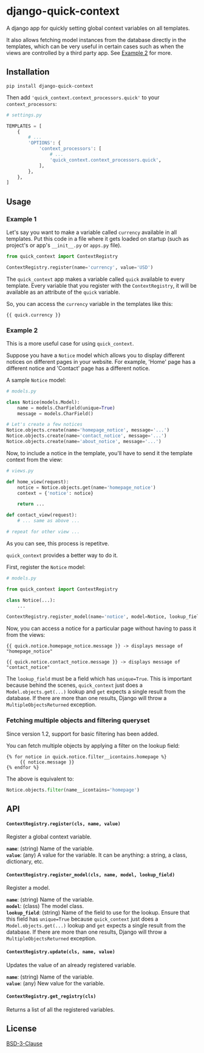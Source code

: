 # django-quick-context

A django app for quickly setting global context variables on all templates. 

It also allows fetching model instances from the database directly in the templates, which can be 
very useful in certain cases such as when the views are controlled by a third party app. 
See [Example 2](#example-2) for more.

## Installation

```
pip install django-quick-context
```

Then add `'quick_context.context_processors.quick'` to your `context_processors`:

```python
# settings.py

TEMPLATES = [
    {
        # ...
        'OPTIONS': {
            'context_processors': [
                # ...
                'quick_context.context_processors.quick',
            ],
        },
    },
]
```

## Usage

### Example 1

Let's say you want to make a variable called `currency` available in all templates. 
Put this code in a file where it gets loaded on startup (such as project's or app's `__init__.py` or `apps.py` file).

```python
from quick_context import ContextRegistry

ContextRegistry.register(name='currency', value='USD')
```

The `quick_context` app makes a variable called `quick` available to every template. 
Every variable that you register with the `ContextRegistry`, it will be available 
as an attribute of the `quick` variable.

So, you can access the `currency` variable in the templates like this:

```
{{ quick.currency }}
```

### Example 2

This is a more useful case for using `quick_context`. 

Suppose you have a `Notice` model which allows you to display different notices 
on different pages in your website. For example, 'Home' page has a different notice 
and 'Contact' page has a different notice.

A sample `Notice` model: 

```python
# models.py

class Notice(models.Model):
    name = models.CharField(unique=True)
    message = models.CharField()

# Let's create a few notices
Notice.objects.create(name='homepage_notice', message='...')
Notice.objects.create(name='contact_notice', message='...')
Notice.objects.create(name='about_notice', message='...')
```

Now, to include a notice in the template, you'll have to send it the template 
context from the view:

```python
# views.py

def home_view(request):
    notice = Notice.objects.get(name='homepage_notice')
    context = {'notice': notice}

    return ...

def contact_view(request):
    # ... same as above ...

# repeat for other view ...
```

As you can see, this process is repetitve.

`quick_context` provides a better way to do it. 

First, register the `Notice` model:

```python
# models.py

from quick_context import ContextRegistry

class Notice(...):
    ...

ContextRegistry.register_model(name='notice', model=Notice, lookup_field='name')
```

Now, you can access a notice for a particular page without having to pass it 
from the views:

```
{{ quick.notice.homepage_notice.message }} -> displays message of "homepage_notice"

{{ quick.notice.contact_notice.message }} -> displays message of "contact_notice"
```

The `lookup_field` must be a field which has `unique=True`. This is important 
because behind the scenes, `quick_context` just does a `Model.objects.get(...)` lookup 
and `get` expects a single result from the database. If there are more than one results, 
Django will throw a `MultipleObjectsReturned` exception.

### Fetching multiple objects and filtering queryset

Since version 1.2, support for basic filtering has been added.

You can fetch multiple objects by applying a filter on the lookup field:

```
{% for notice in quick.notice.filter__icontains.homepage %}
     {{ notice.message }}
{% endfor %}
```

The above is equivalent to:

```python
Notice.objects.filter(name__icontains='homepage')
```

## API

#### `ContextRegistry.register(cls, name, value)`

Register a global context variable.

**`name`**: (string) Name of the variable.  
**`value`**: (any) A value for the variable. It can be anything: a string, a class, 
dictionary, etc. 

#### `ContextRegistry.register_model(cls, name, model, lookup_field)`

Register a model.

**`name`**: (string) Name of the variable.  
**`model`**: (class) The model class.  
**`lookup_field`**: (string) Name of the field to use for the lookup. Ensure that this 
field has `unique=True` because `quick_context` just does a `Model.objects.get(...)` 
lookup and `get` expects a single result from the database. If there are more than 
one results, Django will throw a `MultipleObjectsReturned` exception.

#### `ContextRegistry.update(cls, name, value)`

Updates the value of an already registered variable.

**`name`**: (string) Name of the variable.  
**`value`**: (any) New value for the variable.


#### `ContextRegistry.get_registry(cls)`

Returns a list of all the registered variables.

## License

[BSD-3-Clause](LICENSE.txt)